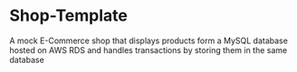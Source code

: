 # Shop-Template
A mock E-Commerce shop that displays products form a MySQL database hosted on AWS RDS and handles transactions by storing them in the same database
